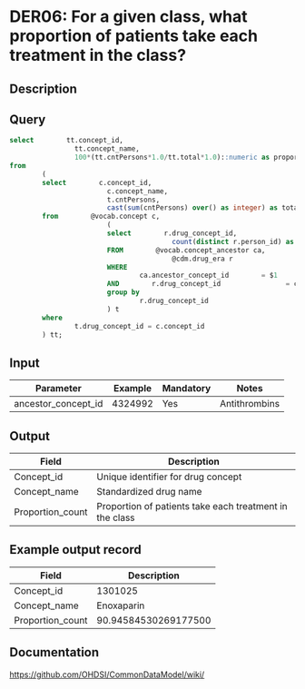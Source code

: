 <!---
Group:drug era
Name:DER06 For a given class, what proportion of patients take each treatment in the class?
Author:Patrick Ryan
CDM Version: 5.3
-->

# DER06: For a given class, what proportion of patients take each treatment in the class?

## Description
## Query
```sql
select        tt.concept_id,
                tt.concept_name,
                100*(tt.cntPersons*1.0/tt.total*1.0)::numeric as proportion_count
from
        (
        select        c.concept_id,
                        c.concept_name,
                        t.cntPersons,
                        cast(sum(cntPersons) over() as integer) as total
        from        @vocab.concept c,
                        (
                        select        r.drug_concept_id,
                                        count(distinct r.person_id) as cntPersons
                        FROM        @vocab.concept_ancestor ca,
                                        @cdm.drug_era r
                        WHERE
                                ca.ancestor_concept_id        = $1
                        AND        r.drug_concept_id                = ca.descendant_concept_id
                        group by
                                r.drug_concept_id
                        ) t
        where
                t.drug_concept_id = c.concept_id
        ) tt;
```

## Input

|  Parameter |  Example |  Mandatory |  Notes |
| --- | --- | --- | --- |
| ancestor_concept_id | 4324992 | Yes | Antithrombins |

## Output

|  Field |  Description |
| --- | --- |
| Concept_id | Unique identifier for drug concept |
| Concept_name | Standardized drug name |
| Proportion_count | Proportion of patients take each treatment in the class |

## Example output record

|  Field |  Description |
| --- | --- |
| Concept_id | 1301025 |
| Concept_name | Enoxaparin |
| Proportion_count | 90.94584530269177500 |



## Documentation
https://github.com/OHDSI/CommonDataModel/wiki/
